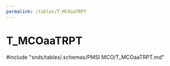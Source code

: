 ```yaml
---
permalink: /tables/T_MCOaaTRPT
---
```

# T\_MCOaaTRPT
<!-- SPDX-License-Identifier: MPL-2.0 -->

<!-- ATTENTION : Ne pas supprimer ou modifier la ligne ci-dessous -->
#include "snds/tables/.schemas/PMSI MCO/T_MCOaaTRPT.md"
<!-- ATTENTION : Ne pas supprimer ou modifier la ligne ci-dessus -->
